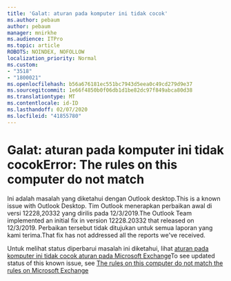 ```yaml
---
title: 'Galat: aturan pada komputer ini tidak cocok'
ms.author: pebaum
author: pebaum
manager: mnirkhe
ms.audience: ITPro
ms.topic: article
ROBOTS: NOINDEX, NOFOLLOW
localization_priority: Normal
ms.custom:
- "3518"
- "1800021"
ms.openlocfilehash: b56a676181ec551bc7943d5eea0c49cd279d9e37
ms.sourcegitcommit: 1e66f4850b0f06db1d1be82dc97f849abca80d38
ms.translationtype: MT
ms.contentlocale: id-ID
ms.lasthandoff: 02/07/2020
ms.locfileid: "41855780"
---
```

# <a name="error-the-rules-on-this-computer-do-not-match"></a><span data-ttu-id="4f15e-102">Galat: aturan pada komputer ini tidak cocok</span><span class="sxs-lookup"><span data-stu-id="4f15e-102">Error: The rules on this computer do not match</span></span>

<span data-ttu-id="4f15e-103">Ini adalah masalah yang diketahui dengan Outlook desktop.</span><span class="sxs-lookup"><span data-stu-id="4f15e-103">This is a known issue with Outlook Desktop.</span></span> <span data-ttu-id="4f15e-104">Tim Outlook menerapkan perbaikan awal di versi 12228,20332 yang dirilis pada 12/3/2019.</span><span class="sxs-lookup"><span data-stu-id="4f15e-104">The Outlook Team implemented an initial fix in version 12228.20332 that released on 12/3/2019.</span></span> <span data-ttu-id="4f15e-105">Perbaikan tersebut tidak ditujukan untuk semua laporan yang kami terima.</span><span class="sxs-lookup"><span data-stu-id="4f15e-105">That fix has not addressed all the reports we've received.</span></span>

<span data-ttu-id="4f15e-106">Untuk melihat status diperbarui masalah ini diketahui, lihat [aturan pada komputer ini tidak cocok aturan pada Microsoft Exchange](https://support.office.com/article/d032e037-b224-429e-b325-633afde9b5f0)</span><span class="sxs-lookup"><span data-stu-id="4f15e-106">To see updated status of this known issue, see [The rules on this computer do not match the rules on Microsoft Exchange](https://support.office.com/article/d032e037-b224-429e-b325-633afde9b5f0)</span></span>